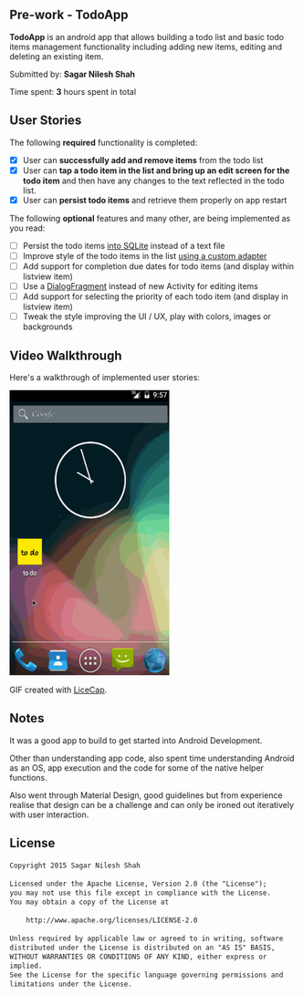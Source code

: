## Pre-work - TodoApp

**TodoApp** is an android app that allows building a todo list and basic todo items management functionality including adding new items, editing and deleting an existing item.

Submitted by: **Sagar Nilesh Shah**

Time spent: **3** hours spent in total

## User Stories

The following **required** functionality is completed:

* [x] User can **successfully add and remove items** from the todo list
* [x] User can **tap a todo item in the list and bring up an edit screen for the todo item** and then have any changes to the text reflected in the todo list.
* [x] User can **persist todo items** and retrieve them properly on app restart

The following **optional** features and many other, are being implemented as you read:

* [ ] Persist the todo items [into SQLite](http://guides.codepath.com/android/Persisting-Data-to-the-Device#sqlite) instead of a text file
* [ ] Improve style of the todo items in the list [using a custom adapter](http://guides.codepath.com/android/Using-an-ArrayAdapter-with-ListView)
* [ ] Add support for completion due dates for todo items (and display within listview item)
* [ ] Use a [DialogFragment](http://guides.codepath.com/android/Using-DialogFragment) instead of new Activity for editing items
* [ ] Add support for selecting the priority of each todo item (and display in listview item)
* [ ] Tweak the style improving the UI / UX, play with colors, images or backgrounds

## Video Walkthrough

Here's a walkthrough of implemented user stories:

<img src='todoapp.gif' title='TodoApp Video Walkthrough' width='280' height="500" alt='TodoApp Video Walkthrough' />

GIF created with [LiceCap](http://www.cockos.com/licecap/).

## Notes

It was a good app to build to get started into Android Development. 

Other than understanding app code, also spent time understanding Android as an OS, app execution and the code for some of the native helper functions.

Also went through Material Design, good guidelines but from experience realise that design can be a challenge and can only be ironed out iteratively with user interaction.

## License

    Copyright 2015 Sagar Nilesh Shah

    Licensed under the Apache License, Version 2.0 (the "License");
    you may not use this file except in compliance with the License.
    You may obtain a copy of the License at

        http://www.apache.org/licenses/LICENSE-2.0

    Unless required by applicable law or agreed to in writing, software
    distributed under the License is distributed on an "AS IS" BASIS,
    WITHOUT WARRANTIES OR CONDITIONS OF ANY KIND, either express or implied.
    See the License for the specific language governing permissions and
    limitations under the License.
